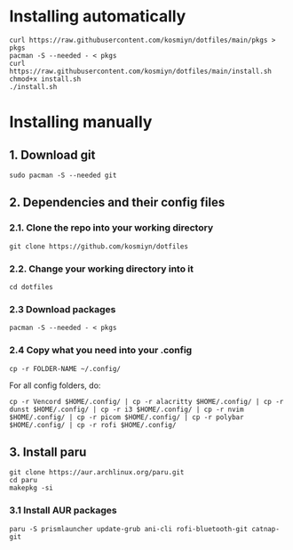 # Installing automatically
```
curl https://raw.githubusercontent.com/kosmiyn/dotfiles/main/pkgs > pkgs
pacman -S --needed - < pkgs
curl https://raw.githubusercontent.com/kosmiyn/dotfiles/main/install.sh
chmod+x install.sh
./install.sh
```
# Installing manually
## 1. Download git
```
sudo pacman -S --needed git
```

## 2. Dependencies and their config files
### 2.1. Clone the repo into your working directory
```
git clone https://github.com/kosmiyn/dotfiles
```
### 2.2. Change your working directory into it
```
cd dotfiles
```
### 2.3 Download packages
```
pacman -S --needed - < pkgs
```
 
### 2.4 Copy what you need into your .config
```
cp -r FOLDER-NAME ~/.config/
```
For all config folders, do:
```
cp -r Vencord $HOME/.config/ | cp -r alacritty $HOME/.config/ | cp -r dunst $HOME/.config/ | cp -r i3 $HOME/.config/ | cp -r nvim $HOME/.config/ | cp -r picom $HOME/.config/ | cp -r polybar $HOME/.config/ | cp -r rofi $HOME/.config/
```
## 3. Install paru
```
git clone https://aur.archlinux.org/paru.git
cd paru
makepkg -si
```
### 3.1 Install AUR packages
```
paru -S prismlauncher update-grub ani-cli rofi-bluetooth-git catnap-git
```
